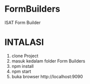 # FormBuilders
ISAT Form Builder
# INTALASI
1. clone Project
2. masuk kedalam folder Form Builders
3. npm install
4. npm start
5. buka browser http://localhost:9090
